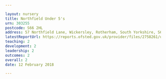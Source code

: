```yaml
---

layout: nursery
title: Northfield Under 5's
urn: 303255
postcode: S66 2HL
address: 57 Northfield Lane, Wickersley, Rotherham, South Yorkshire, S66 2HL
latestReportUrl: https://reports.ofsted.gov.uk/provider/files/2758261/urn/303255.pdf
teaching: 2
development: 2
leadership: 2
outcomes: 2
overall: 2
date: 12 February 2018

---
```


